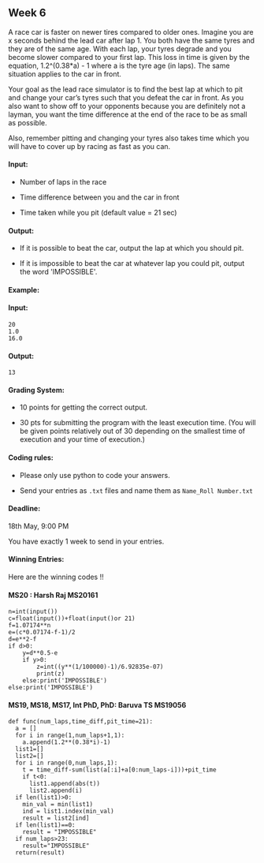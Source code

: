 ## Week 6

A race car is faster on newer tires compared to older ones. Imagine you are x seconds behind the lead car after lap 1. You both have the same tyres and they are of the same age. With each lap, your tyres degrade and you become slower compared to your first lap. This loss in time is given by the equation, 1.2^(0.38*a) - 1 where a is the tyre age (in laps).  The same situation applies to the car in front.

Your goal as the lead race simulator is to find the best lap at which to pit and change your car’s tyres such that you defeat the car in front. As you also want to show off to your opponents because you are definitely not a layman, you want the time difference at the end of the race to be as small as possible. 

Also, remember pitting and changing your tyres also takes time which you will have to cover up by racing as fast as you can.

#### Input:

- Number of laps in the race

- Time difference between you and the car in front 

- Time taken while you pit (default value = 21 sec)

#### Output:

- If it is possible to beat the car, output the lap at which you should pit.

- If it is impossible to beat the car at whatever lap you could pit, output the word 'IMPOSSIBLE'.

#### Example:

#### Input: 

```
20
1.0 
16.0 
```          

#### Output:

```
13
```

#### Grading System:

- 10 points for getting the correct output.

- 30 pts for submitting the program with the least execution time. (You will be given points relatively out of 30 depending on the smallest time of execution and your time of execution.)

#### Coding rules:

- Please only use python to code your answers.

- Send your entries as `.txt` files and name them as `Name_Roll Number.txt`

 

#### Deadline:

18th May, 9:00 PM

You have exactly 1 week to send in your entries.

 
#### Winning Entries:

Here are the winning codes !!

#### MS20 : Harsh Raj MS20161

```
n=int(input())
c=float(input())+float(input()or 21)
f=1.07174**n
e=(c*0.07174-f-1)/2
d=e**2-f
if d>0:
    y=d**0.5-e
    if y>0:
        z=int((y**(1/100000)-1)/6.92835e-07)
        print(z)
    else:print('IMPOSSIBLE')
else:print('IMPOSSIBLE')
```

#### MS19, MS18, MS17, Int PhD, PhD: Baruva TS MS19056

```
def func(num_laps,time_diff,pit_time=21):
  a = []
  for i in range(1,num_laps+1,1):
    a.append(1.2**(0.38*i)-1)
  list1=[]
  list2=[]
  for i in range(0,num_laps,1):
    t = time_diff-sum(list(a[:i]+a[0:num_laps-i]))+pit_time
    if t<0:
      list1.append(abs(t))
      list2.append(i)
  if len(list1)>0:
    min_val = min(list1)
    ind = list1.index(min_val)
    result = list2[ind]
  if len(list1)==0:
    result = "IMPOSSIBLE"
  if num_laps>23:
    result="IMPOSSIBLE"
  return(result)
```